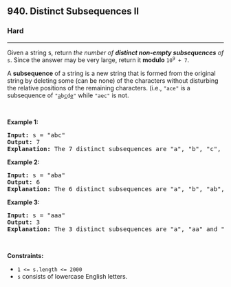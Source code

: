 <h2>940. Distinct Subsequences II</h2><h3>Hard</h3><hr><div><p>Given a string s, return <em>the number of <strong>distinct non-empty subsequences</strong> of</em> <code>s</code>. Since the answer may be very large, return it <strong>modulo</strong> <code>10<sup>9</sup> + 7</code>.</p>
A <strong>subsequence</strong> of a string is a new string that is formed from the original string by deleting some (can be none) of the characters without disturbing the relative positions of the remaining characters. (i.e., <code>"ace"</code> is a subsequence of <code>"<u>a</u>b<u>c</u>d<u>e</u>"</code> while <code>"aec"</code> is not.
<p>&nbsp;</p>
<p><strong>Example 1:</strong></p>

<pre><strong>Input:</strong> s = "abc"
<strong>Output:</strong> 7
<strong>Explanation:</strong> The 7 distinct subsequences are "a", "b", "c", "ab", "ac", "bc", and "abc".
</pre>

<p><strong>Example 2:</strong></p>

<pre><strong>Input:</strong> s = "aba"
<strong>Output:</strong> 6
<strong>Explanation:</strong> The 6 distinct subsequences are "a", "b", "ab", "aa", "ba", and "aba".
</pre>

<p><strong>Example 3:</strong></p>

<pre><strong>Input:</strong> s = "aaa"
<strong>Output:</strong> 3
<strong>Explanation:</strong> The 3 distinct subsequences are "a", "aa" and "aaa".
</pre>

<p>&nbsp;</p>
<p><strong>Constraints:</strong></p>

<ul>
	<li><code>1 &lt;= s.length &lt;= 2000</code></li>
	<li><code>s</code> consists of lowercase English letters.</li>
</ul>
</div>